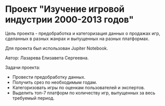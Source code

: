 # Проект "Изучение игровой индустрии 2000-2013 годов"

Цель проекта - предобработка и категоризация данных о продажах игр, сделанных в разных жанрах и выпущенных на разных платформах.

Для проекта был использован Jupiter Notebook.

Автор: Лазарева Елизавета Сергеевна.

Задачи проекта:
- Провести предобработку данных.
- Получить срез по необходимым годам.
- Категоризовать игры по оценкам пользователей и экспертов.
- Выделить топ-7 платформ по количеству игр, выпущенных за весь требуемый период.

